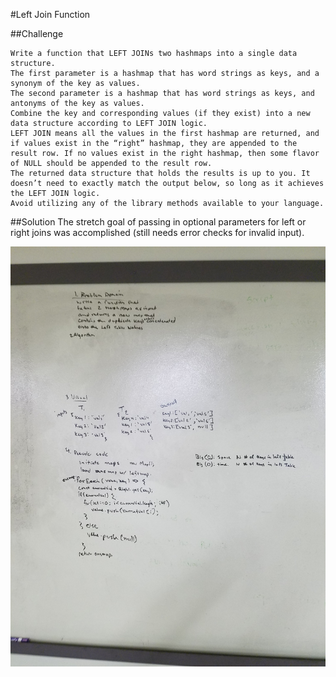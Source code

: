 #Left Join Function  

##Challenge 

    Write a function that LEFT JOINs two hashmaps into a single data structure.
    The first parameter is a hashmap that has word strings as keys, and a synonym of the key as values.
    The second parameter is a hashmap that has word strings as keys, and antonyms of the key as values.
    Combine the key and corresponding values (if they exist) into a new data structure according to LEFT JOIN logic.
    LEFT JOIN means all the values in the first hashmap are returned, and if values exist in the “right” hashmap, they are appended to the result row. If no values exist in the right hashmap, then some flavor of NULL should be appended to the result row.
    The returned data structure that holds the results is up to you. It doesn’t need to exactly match the output below, so long as it achieves the LEFT JOIN logic.
    Avoid utilizing any of the library methods available to your language.

##Solution
The stretch goal of passing in optional parameters for left or right joins was accomplished (still needs error checks for invalid input).

![WhiteBoardImage](assets/401-WB-33.jpg)